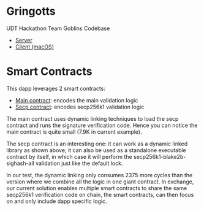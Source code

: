 # Gringotts

UDT Hackathon Team Goblins Codebase

* [Server](server/)
* [Client (macOS)](client/)

# Smart Contracts

This dapp leverages 2 smart contracts:

* [Main contract](https://github.com/ashchan/gringotts/blob/795c693da37bd0c257b3d8a48b35fe523b8c2d80/server/contracts/lock.c): encodes the main validation logic
* [Secp contract](https://github.com/xxuejie/ckb-miscellaneous-scripts/blob/693a76f1609bd64b4cbf428f0ebb77198b8d57bd/c/secp256k1_blake2b_sighash_all_dual.c): encodes secp256k1 validation logic

The main contract uses dynamic linking techniques to load the secp contract and runs the signature verification code. Hence you can notice the main contract is quite small (7.9K in current example).

The secp contract is an interesting one: it can work as a dynamic linked library as shown above; it can also be used as a standalone executable contract by itself, in which case it will perform the secp256k1-blake2b-sighash-all validation just like the default lock.

In our test, the dynamic linking only consumes 2375 more cycles than the version where we combine all the logic in one giant contract. In exchange, our current solution enables multiple smart contracts to share the same secp256k1 verification code on chain, the smart contracts, can then focus on and only include dapp specific logic.
